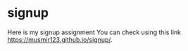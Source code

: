 # signup
Here is my signup assignment
You can check using this link  https://musmir123.github.io/signup/.
